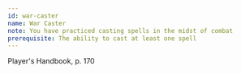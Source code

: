 ```yaml
---
id: war-caster
name: War Caster
note: You have practiced casting spells in the midst of combat
prerequisite: The ability to cast at least one spell
---
```

Player's Handbook, p. 170